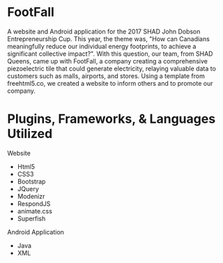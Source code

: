 # FootFall

A website and Android application for the 2017 SHAD John Dobson Entrepreneurship Cup. This year, the theme was, "How can Canadians meaningfully reduce our
individual energy footprints, to achieve a significant collective impact?". With this question, our team, from SHAD Queens, came up with FootFall, a company creating a comprehensive piezoelectric tile that could generate electricity, relaying valuable data to customers such as malls, airports, and stores. Using a template from freehtml5.co, we created a website to inform others and to promote our company. 

# Plugins, Frameworks, & Languages Utilized
Website
<ul>
    <li>Html5</li>
    <li>CSS3</li>
    <li>Bootstrap</li>
    <li>JQuery</li>
    <li>Modenizr</li>
    <li>RespondJS</li>
    <li>animate.css</li>
    <li>Superfish</li>
</ul>

Android Application
<ul>
    <li>Java</li>
    <li>XML</li>
</ul>